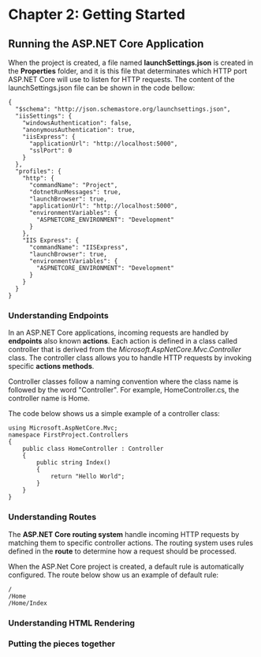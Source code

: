 # Chapter 2: Getting Started

## Running the ASP.NET Core Application

When the project is created, a file named **launchSettings.json** is created in the **Properties** folder, and it is this file that determinates which HTTP port ASP.NET Core will use to listen for HTTP requests. The content of the launchSettings.json file can be shown in the code bellow:

```
{
  "$schema": "http://json.schemastore.org/launchsettings.json",
  "iisSettings": {
    "windowsAuthentication": false,
    "anonymousAuthentication": true,
    "iisExpress": {
      "applicationUrl": "http://localhost:5000",
      "sslPort": 0
    }
  },
  "profiles": {
    "http": {
      "commandName": "Project",
      "dotnetRunMessages": true,
      "launchBrowser": true,
      "applicationUrl": "http://localhost:5000",
      "environmentVariables": {
        "ASPNETCORE_ENVIRONMENT": "Development"
      }
    },
    "IIS Express": {
      "commandName": "IISExpress",
      "launchBrowser": true,
      "environmentVariables": {
        "ASPNETCORE_ENVIRONMENT": "Development"
      }
    }
  }
}
```

### Understanding Endpoints

In an ASP.NET Core applications, incoming requests are handled by **endpoints** also known **actions**. Each action is defined in a class called controller that is derived from the *Microsoft.AspNetCore.Mvc.Controller* class. The controller class allows you to handle HTTP requests by invoking specific **actions methods**.

Controller classes follow a naming convention where the class name is followed by the word "Controller". For example, HomeController.cs, the controller name is Home.

The code below shows us a simple example of a controller class:

```
using Microsoft.AspNetCore.Mvc;
namespace FirstProject.Controllers
{
    public class HomeController : Controller
    {
        public string Index()
        {
            return "Hello World";
        }
    }
}
```

### Understanding Routes

The **ASP.NET Core routing system** handle incoming HTTP requests by matching them to specific controller actions. The routing system uses rules defined in the **route** to determine how a request should be processed.

When the ASP.Net Core project is created, a default rule is automatically configured. The route below show us an example of default rule:

```
/
/Home
/Home/Index
```
<!--
# Chapter 2: Getting Started
## Running the ASP.NET Core Application
### Understanding Routes
-->

### Understanding HTML Rendering
### Putting the pieces together